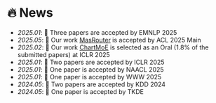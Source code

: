 # 🔥 News
- *2025.01*: 🎉 Three papers are accepted by EMNLP 2025
- *2025.05*: 🎉 Our work [MasRouter](https://arxiv.org/abs/2502.11133) is accepted by ACL 2025 Main
- *2025.02*: 🎉 Our work [ChartMoE](https://openreview.net/forum?id=o5TsWTUSeF) is selected as an Oral (1.8% of the submitted papers) at ICLR 2025 
- *2025.01*: 🎉 Two papers are accepted by ICLR 2025
- *2025.01*: 🎉 One paper is accepted by NAACL 2025
- *2025.01*: 🎉 One paper is accepted by WWW 2025
- *2024.05*: 🎉 Two papers are accepted by KDD 2024
- *2024.05*: 🎉 One paper is accepted by TKDE
